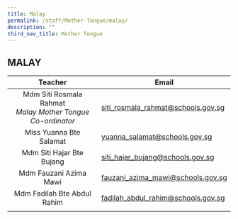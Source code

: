 ```yaml
---
title: Malay
permalink: /staff/Mother-Tongue/malay/
description: ""
third_nav_title: Mother Tongue
---
```

## MALAY

| Teacher  | Email  |
|:-:|---|
| Mdm Siti Rosmala Rahmat  <br>_Malay Mother Tongue Co-ordinator_  | [siti\_rosmala\_rahmat@schools.gov.sg](mailto:siti_rosmala_rahmat@schools.gov.sg)  |
| Miss Yuanna Bte Salamat  | [yuanna\_salamat@schools.gov.sg](mailto:yuanna_salamat@schools.gov.sg)  |
| Mdm Siti Hajar Bte Bujang  | [siti\_hajar\_bujang@schools.gov.sg](mailto:siti_hajar_bujang@schools.gov.sg)  |
| Mdm Fauzani Azima Mawi  | [fauzani\_azima\_mawi@schools.gov.sg](mailto:fauzani_azima_mawi@schools.gov.sg)  |
| Mdm Fadilah Bte Abdul Rahim  | [fadilah\_abdul\_rahim@schools.gov.sg](mailto:fadilah_abdul_rahim@schools.gov.sg)  |
|   |   |

